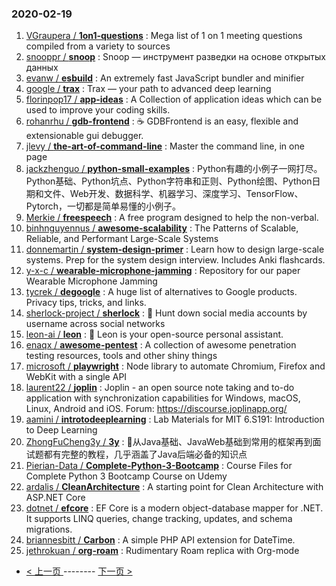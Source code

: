 ### 2020-02-19 
1. [
        VGraupera /
**1on1-questions**](https://github.com/VGraupera/1on1-questions) : Mega list of 1 on 1 meeting questions compiled from a variety to sources
1. [
        snooppr /
**snoop**](https://github.com/snooppr/snoop) : Snoop — инструмент разведки на основе открытых данных
1. [
        evanw /
**esbuild**](https://github.com/evanw/esbuild) : An extremely fast JavaScript bundler and minifier
1. [
        google /
**trax**](https://github.com/google/trax) : Trax — your path to advanced deep learning
1. [
        florinpop17 /
**app-ideas**](https://github.com/florinpop17/app-ideas) : A Collection of application ideas which can be used to improve your coding skills.
1. [
        rohanrhu /
**gdb-frontend**](https://github.com/rohanrhu/gdb-frontend) : ☕ GDBFrontend is an easy, flexible and extensionable gui debugger.
1. [
        jlevy /
**the-art-of-command-line**](https://github.com/jlevy/the-art-of-command-line) : Master the command line, in one page
1. [
        jackzhenguo /
**python-small-examples**](https://github.com/jackzhenguo/python-small-examples) : Python有趣的小例子一网打尽。Python基础、Python坑点、Python字符串和正则、Python绘图、Python日期和文件、Web开发、数据科学、机器学习、深度学习、TensorFlow、Pytorch，一切都是简单易懂的小例子。
1. [
        Merkie /
**freespeech**](https://github.com/Merkie/freespeech) : A free program designed to help the non-verbal.
1. [
        binhnguyennus /
**awesome-scalability**](https://github.com/binhnguyennus/awesome-scalability) : The Patterns of Scalable, Reliable, and Performant Large-Scale Systems
1. [
        donnemartin /
**system-design-primer**](https://github.com/donnemartin/system-design-primer) : Learn how to design large-scale systems. Prep for the system design interview. Includes Anki flashcards.
1. [
        y-x-c /
**wearable-microphone-jamming**](https://github.com/y-x-c/wearable-microphone-jamming) : Repository for our paper Wearable Microphone Jamming
1. [
        tycrek /
**degoogle**](https://github.com/tycrek/degoogle) : A huge list of alternatives to Google products. Privacy tips, tricks, and links.
1. [
        sherlock-project /
**sherlock**](https://github.com/sherlock-project/sherlock) : 🔎 Hunt down social media accounts by username across social networks
1. [
        leon-ai /
**leon**](https://github.com/leon-ai/leon) : 🧠 Leon is your open-source personal assistant.
1. [
        enaqx /
**awesome-pentest**](https://github.com/enaqx/awesome-pentest) : A collection of awesome penetration testing resources, tools and other shiny things
1. [
        microsoft /
**playwright**](https://github.com/microsoft/playwright) : Node library to automate Chromium, Firefox and WebKit with a single API
1. [
        laurent22 /
**joplin**](https://github.com/laurent22/joplin) : Joplin - an open source note taking and to-do application with synchronization capabilities for Windows, macOS, Linux, Android and iOS. Forum: https://discourse.joplinapp.org/
1. [
        aamini /
**introtodeeplearning**](https://github.com/aamini/introtodeeplearning) : Lab Materials for MIT 6.S191: Introduction to Deep Learning
1. [
        ZhongFuCheng3y /
**3y**](https://github.com/ZhongFuCheng3y/3y) : 📓从Java基础、JavaWeb基础到常用的框架再到面试题都有完整的教程，几乎涵盖了Java后端必备的知识点
1. [
        Pierian-Data /
**Complete-Python-3-Bootcamp**](https://github.com/Pierian-Data/Complete-Python-3-Bootcamp) : Course Files for Complete Python 3 Bootcamp Course on Udemy
1. [
        ardalis /
**CleanArchitecture**](https://github.com/ardalis/CleanArchitecture) : A starting point for Clean Architecture with ASP.NET Core
1. [
        dotnet /
**efcore**](https://github.com/dotnet/efcore) : EF Core is a modern object-database mapper for .NET. It supports LINQ queries, change tracking, updates, and schema migrations.
1. [
        briannesbitt /
**Carbon**](https://github.com/briannesbitt/Carbon) : A simple PHP API extension for DateTime.
1. [
        jethrokuan /
**org-roam**](https://github.com/jethrokuan/org-roam) : Rudimentary Roam replica with Org-mode 

- [ < 上一页 ](https://github.com/able8/github-trending-daily-record/blob/master/2020-02-18.md) -------- [ 下一页 > ](https://github.com/able8/github-trending-daily-record/blob/master/2020-02-20.md)